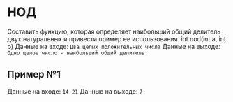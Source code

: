 # НОД
Составить функцию, которая определяет наибольший общий делитель двух натуральных и привести пример ее использования.
int nod(int a, int b)
Данные на входе: 	`Два целых положительных числа`
Данные на выходе: 	`Одно целое число - наибольший общий делитель.`

## Пример №1
Данные на входе: 	`14 21`
Данные на выходе: 	`7`